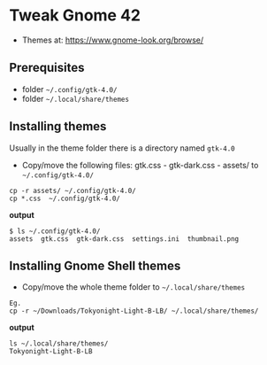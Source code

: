 # Tweak Gnome 42

- Themes at: https://www.gnome-look.org/browse/

## Prerequisites

- folder `~/.config/gtk-4.0/`
- folder `~/.local/share/themes`

## Installing themes
Usually in the theme folder there is a directory named `gtk-4.0`

- Copy/move the following files: gtk.css - gtk-dark.css - assets/ to `~/.config/gtk-4.0/`
```
cp -r assets/ ~/.config/gtk-4.0/
cp *.css  ~/.config/gtk-4.0/
```

**output**
```
$ ls ~/.config/gtk-4.0/
assets  gtk.css  gtk-dark.css  settings.ini  thumbnail.png
```

## Installing Gnome Shell themes
- Copy/move the whole theme folder to `~/.local/share/themes`
```
Eg.
cp -r ~/Downloads/Tokyonight-Light-B-LB/ ~/.local/share/themes/
``` 
**output**
```
ls ~/.local/share/themes/
Tokyonight-Light-B-LB
```
